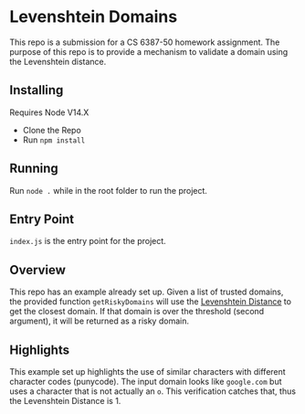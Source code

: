 # Levenshtein Domains

This repo is a submission for a CS 6387-50 homework assignment. The purpose of this repo is to provide a mechanism to validate a domain using the Levenshtein distance.

## Installing

Requires Node V14.X

- Clone the Repo
- Run `npm install`

## Running

Run `node .` while in the root folder to run the project.

## Entry Point

`index.js` is the entry point for the project.

## Overview

This repo has an example already set up. Given a list of trusted domains, the provided function `getRiskyDomains` will use the [Levenshtein Distance](https://en.wikipedia.org/wiki/Levenshtein_distance) to get the closest domain. If that domain is over the threshold (second argument), it will be returned as a risky domain.

## Highlights

This example set up highlights the use of similar characters with different character codes (punycode). The input domain looks like `google.com` but uses a character that is not actually an `o`. This verification catches that, thus the Levenshtein Distance is 1.
